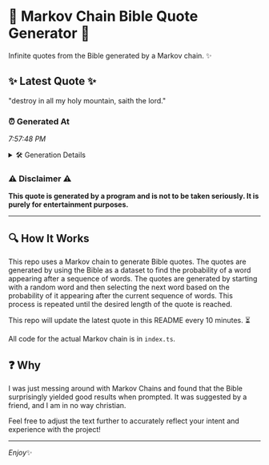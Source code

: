 # 📖 Markov Chain Bible Quote Generator 📖

Infinite quotes from the Bible generated by a Markov chain. ✨

## ✨ Latest Quote ✨
"destroy in all my holy mountain, saith the lord."

### ⏰ Generated At
*7:57:48 PM*

<details>
    <summary>🛠️ Generation Details</summary>
    <p>
        <strong>🌱 Seed:</strong> destroy<br>
        <strong>🔄 Iterations:</strong> 8<br>
        <strong>📜 Context History:</strong><br>[ destroy ]: in<br>[ destroy, in ]: all<br>[ destroy, in, all ]: my<br>[ destroy, in, all, my ]: holy<br>[ destroy, in, all, my, holy ]: mountain,<br>[ destroy, in, all, my, holy, mountain, ]: saith<br>[ in, all, my, holy, mountain,, saith ]: the<br>[ all, my, holy, mountain,, saith, the ]: lord.<br>
    </p>
</details>

### ⚠️ Disclaimer ⚠️
**This quote is generated by a program and is not to be taken seriously. It is purely for entertainment purposes.**

---

## 🔍 How It Works

This repo uses a Markov chain to generate Bible quotes. The quotes are generated by using the Bible as a dataset to find the probability of a word appearing after a sequence of words. The quotes are generated by starting with a random word and then selecting the next word based on the probability of it appearing after the current sequence of words. This process is repeated until the desired length of the quote is reached.

This repo will update the latest quote in this README every 10 minutes. ⏳

All code for the actual Markov chain is in `index.ts`.

## ❓ Why

I was just messing around with Markov Chains and found that the Bible surprisingly yielded good results when prompted. 
It was suggested by a friend, and I am in no way christian.

Feel free to adjust the text further to accurately reflect your intent and experience with the project!

---

*Enjoy*✨
